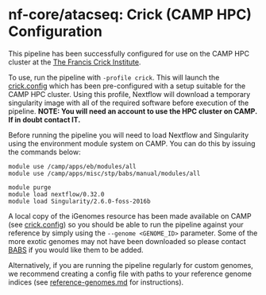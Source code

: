 # nf-core/atacseq: Crick (CAMP HPC) Configuration

This pipeline has been successfully configured for use on the CAMP HPC cluster at the [The Francis Crick Institute](https://www.crick.ac.uk/).

To use, run the pipeline with `-profile crick`. This will launch the [crick.config](../../conf/crick.config) which has been pre-configured with a setup suitable for the CAMP HPC cluster. Using this profile, Nextflow will download a temporary singularity image with all of the required software before execution of the pipeline. **NOTE: You will need an account to use the HPC cluster on CAMP. If in doubt contact IT.**

Before running the pipeline you will need to load Nextflow and Singularity using the environment module system on CAMP. You can do this by issuing the commands below:

```
module use /camp/apps/eb/modules/all
module use /camp/apps/misc/stp/babs/manual/modules/all

module purge
module load nextflow/0.32.0
module load Singularity/2.6.0-foss-2016b
```

A local copy of the iGenomes resource has been made available on CAMP (see [crick.config](../../conf/crick.config)) so you should be able to run the pipeline against your reference by simply using the `--genome <GENOME_ID>` parameter. Some of the more exotic genomes may not have been downloaded so please contact [BABS](mailto:bioinformatics@crick.ac.uk) if you would like them to be added.

Alternatively, if you are running the pipeline regularly for custom genomes, we recommend creating a config file with paths to your reference genome indices (see [reference-genomes.md](reference_genomes.md) for instructions).
